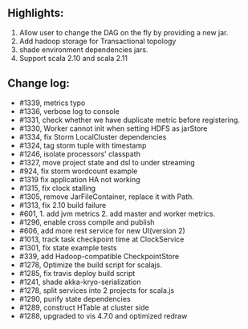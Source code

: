 ## Highlights:

1. Allow user to change the DAG on the fly by providing a new jar.
2. Add hadoop storage for Transactional topology
3. shade environment dependencies jars.
4. Support scala 2.10 and scala 2.11

## Change log:

- #1339, metrics typo
- #1336, verbose log to console
- #1331, check whether we have duplicate metric before registering.
- #1330, Worker cannot init when setting HDFS as jarStore
- #1334, fix Storm LocalCluster dependencies
- #1324, tag storm tuple with timestamp
- #1246, isolate processors' classpath
- #1327, move project state and dsl to under streaming
- #924, fix storm wordcount example
- #1319 fix application HA not working
- #1315, fix clock stalling
- #1305, remove JarFileContainer, replace it with Path.
- #1313, fix 2.10 build failure
- #601, 1. add jvm metrics 2. add master and worker metrics.
- #1296, enable cross compile and publish
- #606, add more rest service for new UI(version 2)
- #1013, track task checkpoint time at ClockService
- #1301, fix state example tests
- #339, add Hadoop-compatible CheckpointStore
- #1278, Optimize the build script for scalajs.
- #1285, fix travis deploy build script
- #1241, shade akka-kryo-serialization
- #1278, split services into 2 projects for scala.js
- #1290, purify state dependencies
- #1289, construct HTable at cluster side
- #1288, upgraded to vis 4.7.0 and optimized redraw
